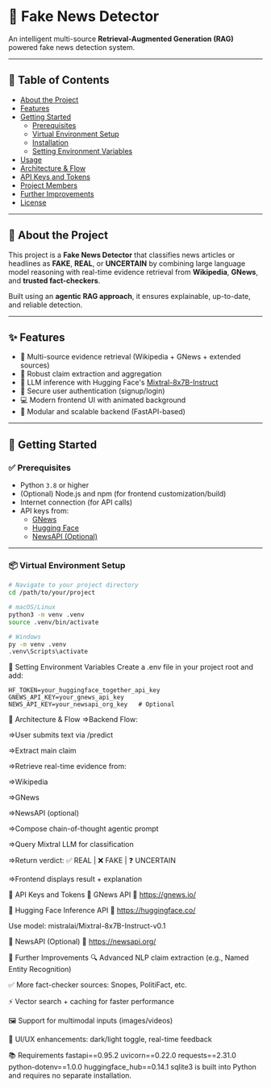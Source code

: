 # 🧠 Fake News Detector

An intelligent multi-source **Retrieval-Augmented Generation (RAG)** powered fake news detection system.

---

## 📌 Table of Contents

- [About the Project](#about-the-project)
- [Features](#features)
- [Getting Started](#getting-started)
  - [Prerequisites](#prerequisites)
  - [Virtual Environment Setup](#virtual-environment-setup)
  - [Installation](#installation)
  - [Setting Environment Variables](#setting-environment-variables)
- [Usage](#usage)
- [Architecture & Flow](#architecture--flow)
- [API Keys and Tokens](#api-keys-and-tokens)
- [Project Members](#project-members)
- [Further Improvements](#further-improvements)
- [License](#license)

---

## 📖 About the Project

This project is a **Fake News Detector** that classifies news articles or headlines as **FAKE**, **REAL**, or **UNCERTAIN** by combining large language model reasoning with real-time evidence retrieval from **Wikipedia**, **GNews**, and **trusted fact-checkers**.

Built using an **agentic RAG approach**, it ensures explainable, up-to-date, and reliable detection.

---

## ✨ Features

- 🔎 Multi-source evidence retrieval (Wikipedia + GNews + extended sources)
- 🧠 Robust claim extraction and aggregation
- 🤖 LLM inference with Hugging Face's [Mixtral-8x7B-Instruct](https://huggingface.co/mistralai/Mixtral-8x7B-Instruct-v0.1)
- 🔐 Secure user authentication (signup/login)
- 💻 Modern frontend UI with animated background
- 🧩 Modular and scalable backend (FastAPI-based)

---

## 🚀 Getting Started

### ✅ Prerequisites

- Python `3.8` or higher
- (Optional) Node.js and npm (for frontend customization/build)
- Internet connection (for API calls)
- API keys from:
  - [GNews](https://gnews.io/)
  - [Hugging Face](https://huggingface.co/)
  - [NewsAPI (Optional)](https://newsapi.org/)

---

### 📦 Virtual Environment Setup

```bash
# Navigate to your project directory
cd /path/to/your/project

# macOS/Linux
python3 -m venv .venv
source .venv/bin/activate

# Windows
py -m venv .venv
.venv\Scripts\activate
```

🔐 Setting Environment Variables
Create a .env file in your project root and add:
```.env
HF_TOKEN=your_huggingface_together_api_key
GNEWS_API_KEY=your_gnews_api_key
NEWS_API_KEY=your_newsapi_org_key   # Optional
```

🧬 Architecture & Flow
=>Backend Flow:

=>User submits text via /predict

=>Extract main claim

=>Retrieve real-time evidence from:

=>Wikipedia

=>GNews

=>NewsAPI (optional)

=>Compose chain-of-thought agentic prompt

=>Query Mixtral LLM for classification

=>Return verdict: ✅ REAL | ❌ FAKE | ❓ UNCERTAIN

=>Frontend displays result + explanation

🔑 API Keys and Tokens
🔹 GNews API
📎 https://gnews.io/

🔹 Hugging Face Inference API
📎 https://huggingface.co/

Use model: mistralai/Mixtral-8x7B-Instruct-v0.1

🔹 NewsAPI (Optional)
📎 https://newsapi.org/

🔧 Further Improvements
🔍 Advanced NLP claim extraction (e.g., Named Entity Recognition)

✅ More fact-checker sources: Snopes, PolitiFact, etc.

⚡ Vector search + caching for faster performance

🖼️ Support for multimodal inputs (images/videos)

🌈 UI/UX enhancements: dark/light toggle, real-time feedback

📚 Requirements
fastapi==0.95.2
uvicorn==0.22.0
requests==2.31.0
python-dotenv==1.0.0
huggingface_hub==0.14.1
sqlite3 is built into Python and requires no separate installation.






